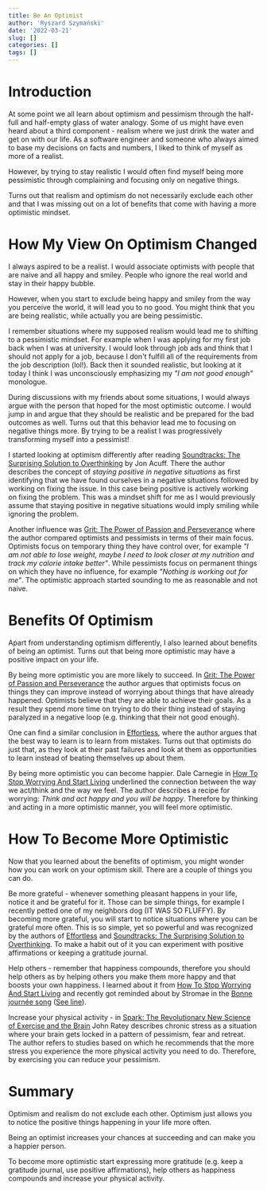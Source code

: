```yaml
---
title: Be An Optimist
author: 'Ryszard Szymański'
date: '2022-03-21'
slug: []
categories: []
tags: []
---
```



# Introduction
At some point we all learn about optimism and pessimism through the half-full and half-empty glass of water analogy. Some of us might have even heard about a third component - realism where we just drink the water and get on with our life. As a software engineer and someone who always aimed to base my decisions on facts and numbers, I liked to think of myself as more of a realist.

However, by trying to stay realistic I would often find myself being more pessimistic through complaining and focusing only on negative things.

Turns out that realism and optimism do not necessarily exclude each other and that I was missing out on a lot of benefits that come with having a more optimistic mindset. 

# How My View On Optimism Changed
I always aspired to be a realist. I would associate optimists with people that are naive and all happy and smiley. People who ignore the real world and stay in their happy bubble.

However, when you start to exclude being happy and smiley from the way you perceive the world, it will lead you to no good. You might think that you are being realistic, while actually you are being pessimistic.

I remember situations where my supposed realism would lead me to shifting to a pessimistic mindset. For example when I was applying for my first job back when I was at university. I would look through job ads and think that I should not apply for a job, because I don't fulfill all of the requirements from the job description (lol!). Back then it sounded realistic, but looking at it today I think I was unconsciously emphasizing my *"I am not good enough"* monologue.

During discussions with my friends about some situations, I would always argue with the person that hoped for the most optimistic outcome. I would jump in and argue that they should be realistic and be prepared for the bad outcomes as well. Turns out that this behavior lead me to focusing on negative things more. By trying to be a realist I was progressively transforming myself into a pessimist! 

I started looking at optimism differently after reading [Soundtracks: The Surprising Solution to Overthinking](https://www.goodreads.com/book/show/54232793-soundtracks) by Jon Acuff. There the author describes the concept of *staying positive in negative situations* as first identifying that we have found ourselves in a negative situations followed by working on fixing the issue. In this case being positive is actively working on fixing the problem. This was a mindset shift for me as I would previously assume that staying positive in negative situations would imply smiling while ignoring the problem.

Another influence was [Grit: The Power of Passion and Perseverance](https://www.goodreads.com/book/show/27213329-grit) where the author compared optimists and pessimists in terms of their main focus. Optimists focus on temporary thing they have control over, for example *"I am not able to lose weight, maybe I need to look closer at my nutrition and track my calorie intake better"*. While pessimists focus on permanent things on which they have no influence, for example *"Nothing is working out for me"*. The optimistic approach started sounding to me as reasonable and not naive.

# Benefits Of Optimism
Apart from understanding optimism differently, I also learned about benefits of being an optimist. Turns out that being more optimistic may have a positive impact on your life.

By being more optimistic you are more likely to succeed. In [Grit: The Power of Passion and Perseverance](https://www.goodreads.com/book/show/27213329-grit) the author argues that optimists focus on things they can improve instead of worrying about things that have already happened. Optimists believe that they are able to achieve their goals. As a result they spend more time on trying to do their thing instead of staying paralyzed in a negative loop (e.g. thinking that their not good enough).

One can find a similar conclusion in [Effortless](https://www.goodreads.com/book/show/54895700-effortless), where the author argues that the best way to learn is to learn from mistakes. Turns out that optimists do just that, as they look at their past failures and look at them as opportunities to learn instead of beating themselves up about them. 

By being more optimistic you can become happier. Dale Carnegie in [How To Stop Worrying And Start Living](https://www.goodreads.com/book/show/4866.How_to_Stop_Worrying_and_Start_Living) underlined the connection between the way we act/think and the way we feel. The author describes a recipe for worrying: *Think and act happy and you will be happy*. Therefore by thinking and acting in a more optimistic manner, you will feel more optimistic. 

# How To Become More Optimistic
Now that you learned about the benefits of optimism, you might wonder how you can work on your optimism skill. There are a couple of things you can do.

Be more grateful - whenever something pleasant happens in your life, notice it and be grateful for it. Those can be simple things, for example I recently petted one of my neighbors dog (IT WAS SO FLUFFY). By becoming more grateful, you will start to notice situations where you can be grateful more often. This is so simple, yet so powerful and was recognized by the authors of
[Effortless](https://www.goodreads.com/book/show/54895700-effortless?from_search=true&from_srp=true&qid=bi4W4thGE3&rank=2) and [Soundtracks: The Surprising Solution to Overthinking](https://www.goodreads.com/book/show/54232793-soundtracks). To make a habit out of it you can experiment with positive affirmations or keeping a gratitude journal.

Help others - remember that happiness compounds, therefore you should help others as by helping others you make them more happy and that boosts your own happiness. I learned about it from [How To Stop Worrying And Start Living](https://www.goodreads.com/book/show/4866.How_to_Stop_Worrying_and_Start_Living?ac=1&from_search=true&qid=GDgCAnxqFJ&rank=1) and recently got reminded about by Stromae in the [Bonne journée song](https://www.youtube.com/watch?v=MrLfuXF4fqM) ([See line](https://genius.com/25285609)).

Increase your physical activity - in [Spark: The Revolutionary New Science of Exercise and the Brain](https://www.goodreads.com/book/show/721609.Spark) John Ratey describes chronic stress as a situation where your brain gets locked in a pattern of pessimism, fear and retreat. The author refers to studies based on which he recommends that the more stress you experience the more physical activity you need to do. Therefore, by exercising you can reduce your pessimism.

# Summary
Optimism and realism do not exclude each other. Optimism just allows you to notice the positive things happening in your life more often.

Being an optimist increases your chances at succeeding and can make you a happier person.

To become more optimistic start expressing more gratitude (e.g. keep a gratitude journal, use positive affirmations), help others as happiness compounds and increase your physical activity.
